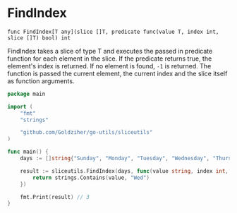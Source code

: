 # FindIndex

`func FindIndex[T any](slice []T, predicate func(value T, index int, slice []T) bool) int`

FindIndex takes a slice of type T and executes the passed in predicate function for each element in the slice. If the
predicate returns true, the element's index is returned. If no element is found, `-1` is returned. The function is
passed the current element, the current index and the slice itself as function arguments.

```go
package main

import (
	"fmt"
	"strings"

	"github.com/Goldziher/go-utils/sliceutils"
)

func main() {
	days := []string{"Sunday", "Monday", "Tuesday", "Wednesday", "Thursday", "Friday", "Saturday"}

	result := sliceutils.FindIndex(days, func(value string, index int, slice []string) bool {
		return strings.Contains(value, "Wed")
	})

	fmt.Print(result) // 3
}
```
